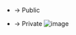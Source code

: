 + -> Public
- -> Private
![image](https://github.com/user-attachments/assets/55ba7e51-e96f-4515-b712-d671e191784d)
